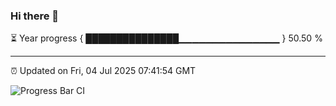 ### Hi there 👋

⏳ Year progress { ███████████████▁▁▁▁▁▁▁▁▁▁▁▁▁▁▁ } 50.50 %

---

⏰ Updated on Fri, 04 Jul 2025 07:41:54 GMT

![Progress Bar CI](https://github.com/IshwaranRudhara/GIT-ACTION/workflows/Progress%20Bar%20CI/badge.svg)
